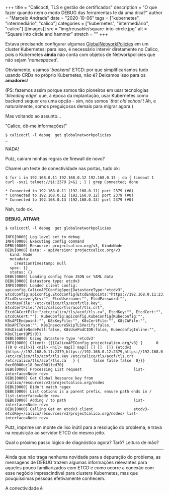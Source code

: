 +++
title = "Calicoctl, TLS e gestão de certificados"
description = "O que fazer quando nem o modo DEBUG das ferramentas te dá uma dica?"
author = "Marcelo Andrade"
date = "2020-10-06"
tags = ["kubernetes", "intermediário", "calico"]
categories = ["kubernetes", "intermediário", "calico"]
[[images]]
  src = "img/reusable/square-into-circle.jpg"
  alt = "Square into circle and hammer"
  stretch = ""
+++

Estava precisando configurar algumas [GlobalNetworkPolicies](https://docs.projectcalico.org/reference/resources/globalnetworkpolicy) em um cluster Kubernetes; para isso, é necessário intervir diretamente no Calico, pois o Kubernetes **ainda** não conta com objetos de Networkpolicies que não sejam '*namespaced*'.

Obviamente, usamos '*backend*' ETCD: por que simplificaríamos tudo usando CRDs no próprio Kubernetes, não é? Deixamos isso para os **amadores**! 

(PS: fazemos assim porque somos tão pioneiros em usar tecnologias '*bleeding edge*' que, à época da implantação, usar Kubernetes como backend sequer era uma opção - sim, nós somos '*that old school*'! Ah, e naturalmente, somos preguiçosos demais para migrar agora.)

Mas voltando ao assunto... 

"Calico, dê-me informações!"

```
$ calicoctl -l debug  get globalnetworkpolicies
_
```

NADA!

Putz, caíram minhas regras de firewall de novo?

Chamei um teste de conectividade nas portas, tudo ok:

```
$ for i in 192.168.0.11 192.168.0.12 192.168.0.13 ; do { timeout 1 curl -svz1 telnet://$i:2379 2>&1 ; } | grep Connected; done

* Connected to 192.168.0.11 (192.168.0.11) port 2379 (#0)
* Connected to 192.168.0.12 (192.168.0.12) port 2379 (#0)
* Connected to 192.168.0.13 (192.168.0.13) port 2379 (#0)
```

Nah, tudo ok.

**DEBUG, ATIVAR**:

```
$ calicoctl -l debug  get globalnetworkpolicies

INFO[0000] Log level set to debug                       
INFO[0000] Executing config command                     
DEBU[0000] Resource: projectcalico.org/v3, Kind=Node    
DEBU[0000] Data: - apiVersion: projectcalico.org/v3
  kind: Node
  metadata:
    creationTimestamp: null
  spec: {}
  status: {} 
DEBU[0000] Loading config from JSON or YAML data        
DEBU[0000] Datastore type: etcdv3                       
INFO[0000] Loaded client config: apiconfig.CalicoAPIConfigSpec{DatastoreType:"etcdv3", EtcdConfig:apiconfig.EtcdConfig{EtcdEndpoints:"https://192.168.0.11:2379,https://192.168.0.12:2379,https://192.168.0.13:2379", EtcdDiscoverySrv:"", EtcdUsername:"", EtcdPassword:"", EtcdKeyFile:"/etc/calico/tls/acof/tls.key", EtcdCertFile:"/etc/calico/tls/acof/tls.crt", EtcdCACertFile:"/etc/calico/tls/acof/tls.ca", EtcdKey:"", EtcdCert:"", EtcdCACert:""}, KubeConfig:apiconfig.KubeConfig{Kubeconfig:"", K8sAPIEndpoint:"", K8sKeyFile:"", K8sCertFile:"", K8sCAFile:"", K8sAPIToken:"", K8sInsecureSkipTLSVerify:false, K8sDisableNodePoll:false, K8sUsePodCIDR:false, KubeconfigInline:"", K8sClientQPS:0}} 
DEBU[0000] Using datastore type 'etcdv3'                
INFO[0000] Client: {{{CalicoAPIConfig projectcalico.org/v3} {      0 {{0 0 <nil>}} <nil> <nil> map[] map[] [] []  []} {etcdv3 {https://192.168.0.11:2379,https://192.168.0.12:2379,https://192.168.0.13:2379    /etc/calico/tls/acof/tls.key /etc/calico/tls/acof/tls.crt /etc/calico/tls/acof/tls.ca   } {      false false false  0}}} 0xc00000ec18 0xc0001fed70} 
DEBU[0000] Processing List request                       list-interface=Node rev=
DEBU[0000] Get Global Resource key from /calico/resources/v3/projectcalico.org/nodes 
DEBU[0000] Didn't match regex                           
DEBU[0000] List options is a parent prefix, ensure path ends in /  list-interface=Node rev=
DEBU[0000] Adding / to path                              list-interface=Node rev=
DEBU[0000] Calling Get on etcdv3 client                  etcdv3-etcdKey=/calico/resources/v3/projectcalico.org/nodes/ list-interface=Node rev=

```

Putz, imprime um monte de lixo inútil para a resolução do problema, e trava na requisição ao servidor ETCD do mesmo jeito.

Qual o próximo passo lógico de diagnóstico agora? Tarô? Leitura de mão?

___

Ainda que não traga nenhuma novidade para a depuração do problema, as mensagens de DEBUG trazem algumas informações relevantes para aqueles pouco familiarizados com ETCD e como ocorre a conexão com esse negócio imprescindível para clusters Kubernetes, mas que pouquíssimas pessoas efetivamente conhecem.

A conectividade é